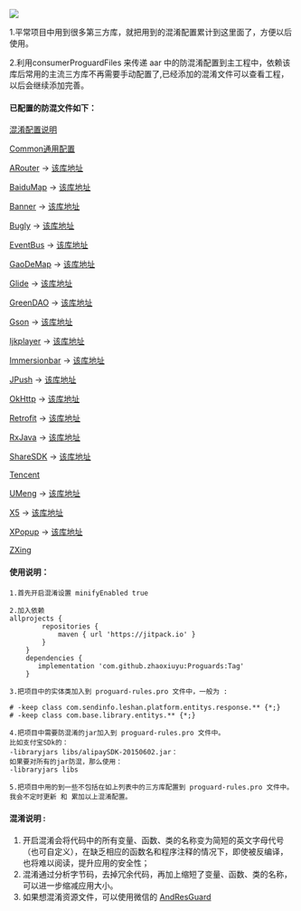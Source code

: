 [![](https://jitpack.io/v/zhaoxiuyu/Proguards.svg)](https://jitpack.io/#zhaoxiuyu/Proguards)

1.平常项目中用到很多第三方库，就把用到的混淆配置累计到这里面了，方便以后使用。

2.利用consumerProguardFiles 来传递 aar 中的防混淆配置到主工程中，依赖该库后常用的主流三方库不再需要手动配置了,已经添加的混淆文件可以查看工程，以后会继续添加完善。

#### 已配置的防混文件如下：

[混淆配置说明](https://github.com/zhaoxiuyu/Proguards/blob/master/proguardslibrary/proguard-rules.pro)

[Common通用配置](https://github.com/zhaoxiuyu/Proguards/blob/master/proguardslibrary/proguard-Common.pro)

[ARouter](https://github.com/zhaoxiuyu/Proguards/blob/master/proguardslibrary/proguard-ARouter.pro)
-> [该库地址](https://github.com/alibaba/ARouter)

[BaiduMap](https://github.com/zhaoxiuyu/Proguards/blob/master/proguardslibrary/proguard-BaiduMap.pro)
-> [该库地址](http://lbsyun.baidu.com/index.php?title=androidsdk/guide/create-project/androidstudio)

[Banner](https://github.com/zhaoxiuyu/Proguards/blob/master/proguardslibrary/proguard-Banner.pro)
-> [该库地址](https://github.com/youth5201314/banner)

[Bugly](https://github.com/zhaoxiuyu/Proguards/blob/master/proguardslibrary/proguard-Bugly.pro)
-> [该库地址](https://bugly.qq.com/docs/user-guide/instruction-manual-android-upgrade/?v=20200622202242)

[EventBus](https://github.com/zhaoxiuyu/Proguards/blob/master/proguardslibrary/proguard-EventBus.pro)
-> [该库地址](https://github.com/greenrobot/EventBus)

[GaoDeMap](https://github.com/zhaoxiuyu/Proguards/blob/master/proguardslibrary/proguard-GaoDeMap.pro)
-> [该库地址](https://lbs.amap.com/api/android-sdk/guide/create-project/dev-attention#obfuscated-code)

[Glide](https://github.com/zhaoxiuyu/Proguards/blob/master/proguardslibrary/proguard-Glide.pro)
-> [该库地址](https://github.com/bumptech/glide)

[GreenDAO](https://github.com/zhaoxiuyu/Proguards/blob/master/proguardslibrary/proguard-GreenDAO.pro)
-> [该库地址](https://github.com/greenrobot/greenDAO)

[Gson](https://github.com/zhaoxiuyu/Proguards/blob/master/proguardslibrary/proguard-Gson.pro)
-> [该库地址](https://github.com/google/gson)

[Ijkplayer](https://github.com/zhaoxiuyu/Proguards/blob/master/proguardslibrary/proguard-Ijkplayer.pro)
-> [该库地址](https://travis-ci.org/Bilibili/ci-ijk-ffmpeg-android)

[Immersionbar](https://github.com/zhaoxiuyu/Proguards/blob/master/proguardslibrary/proguard-Immersionbar.pro) -> [该库地址](https://github.com/gyf-dev/ImmersionBar)

[JPush](https://github.com/zhaoxiuyu/Proguards/blob/master/proguardslibrary/proguard-JPush.pro) -> [该库地址](https://docs.jiguang.cn/jpush/client/Android/android_guide/#jpush-android-sdk)

[OkHttp](https://github.com/zhaoxiuyu/Proguards/blob/master/proguardslibrary/proguard-OkHttp.pro) -> [该库地址](https://github.com/square/okhttp)

[Retrofit](https://github.com/zhaoxiuyu/Proguards/blob/master/proguardslibrary/proguard-Retrofit.pro) -> [该库地址](https://github.com/square/retrofit)

[RxJava](https://github.com/zhaoxiuyu/Proguards/blob/master/proguardslibrary/proguard-RxJava.pro) -> [该库地址](https://github.com/ReactiveX/RxJava)

[ShareSDK](https://github.com/zhaoxiuyu/Proguards/blob/master/proguardslibrary/proguard-ShareSDK.pro) -> [该库地址](https://www.mob.com/wiki/detailed/?wiki=ShareSDK_Others_Share_Confused&id=undefined)

[Tencent](https://github.com/zhaoxiuyu/Proguards/blob/master/proguardslibrary/proguard-Tencent.pro)

[UMeng](https://github.com/zhaoxiuyu/Proguards/blob/master/proguardslibrary/proguard-UMeng.pro) -> [该库地址](https://developer.umeng.com/docs/66632/detail/66639)

[X5](https://github.com/zhaoxiuyu/Proguards/blob/master/proguardslibrary/proguard-X5.pro) -> [该库地址](https://x5.tencent.com/docs/access.html#13-%E6%B7%B7%E6%B7%86%E9%85%8D%E7%BD%AE)

[XPopup](https://github.com/zhaoxiuyu/Proguards/blob/master/proguardslibrary/proguard-XPopup.pro) -> [该库地址](https://github.com/li-xiaojun/XPopup)

[ZXing](https://github.com/zhaoxiuyu/Proguards/blob/master/proguardslibrary/proguard-ZXing.pro)

#### 使用说明：
```
1.首先开启混淆设置 minifyEnabled true
```

```
2.加入依赖
allprojects {
        repositories {
			maven { url 'https://jitpack.io' }
		}
	}
	dependencies {
	   implementation 'com.github.zhaoxiuyu:Proguards:Tag'
	}
```

```
3.把项目中的实体类加入到 proguard-rules.pro 文件中，一般为 : 

# -keep class com.sendinfo.leshan.platform.entitys.response.** {*;}
# -keep class com.base.library.entitys.** {*;}
```


```
4.把项目中需要防混淆的jar加入到 proguard-rules.pro 文件中。
比如支付宝SDk的：
-libraryjars libs/alipaySDK-20150602.jar：
如果要对所有的jar防混，那么使用：
-libraryjars libs 
```

```
5.把项目中用的到一些不包括在如上列表中的三方库配置到 proguard-rules.pro 文件中。
我会不定时更新 和 累加以上混淆配置。
```

#### 混淆说明 : 
1. 开启混淆会将代码中的所有变量、函数、类的名称变为简短的英文字母代号（也可自定义），在缺乏相应的函数名和程序注释的情况下，即使被反编译，也将难以阅读，提升应用的安全性；
2. 混淆通过分析字节码，去掉冗余代码，再加上缩短了变量、函数、类的名称，可以进一步缩减应用大小。
3. 如果想混淆资源文件，可以使用微信的 [AndResGuard](https://github.com/shwenzhang/AndResGuard)

